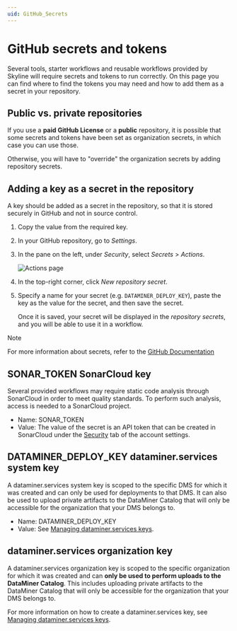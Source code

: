 ```yaml
---
uid: GitHub_Secrets
---
```


# GitHub secrets and tokens

Several tools, starter workflows and reusable workflows provided by Skyline will require secrets and tokens to run correctly.
On this page you can find where to find the tokens you may need and how to add them as a secret in your repository.

## Public vs. private repositories

If you use a **paid GitHub License** or a **public** repository, it is possible that some secrets and tokens have been set as organization secrets, in which case you can use those.

Otherwise, you will have to "override" the organization secrets by adding repository secrets.

## Adding a key as a secret in the repository

A key should be added as a secret in the repository, so that it is stored securely in GitHub and not in source control.

1. Copy the value from the required key.

1. In your GitHub repository, go to *Settings*.

1. In the pane on the left, under *Security*, select *Secrets* > *Actions*.

   ![Actions page](~/develop/images/GitHub_settings_secrets.png)

1. In the top-right corner, click *New repository secret*.

1. Specify a name for your secret (e.g. `DATAMINER_DEPLOY_KEY`), paste the key as the value for the secret, and then save the secret.

   Once it is saved, your secret will be displayed in the *repository secrets*, and you will be able to use it in a workflow.

> [!NOTE]
> For more information about secrets, refer to the [GitHub Documentation](https://docs.github.com/en/actions/security-guides/encrypted-secrets)

## SONAR_TOKEN SonarCloud key

Several provided workflows may require static code analysis through SonarCloud in order to meet quality standards. To perform such analysis, access is needed to a SonarCloud project.

- Name: SONAR_TOKEN
- Value: The value of the secret is an API token that can be created in SonarCloud under the [Security](https://sonarcloud.io/account/security) tab of the account settings.

## DATAMINER_DEPLOY_KEY dataminer.services system key

A dataminer.services system key is scoped to the specific DMS for which it was created and can only be used for deployments to that DMS.
It can also be used to upload private artifacts to the DataMiner Catalog that will only be accessible for the organization that your DMS belongs to.

- Name: DATAMINER_DEPLOY_KEY
- Value: See [Managing dataminer.services keys](xref:Managing_DCP_keys).

## dataminer.services organization key

A dataminer.services organization key is scoped to the specific organization for which it was created and can **only be used to perform uploads to the DataMiner Catalog**. This includes uploading private artifacts to the DataMiner Catalog that will only be accessible for the organization that your DMS belongs to.

For more information on how to create a dataminer.services key, see [Managing dataminer.services keys](xref:Managing_DCP_keys).
